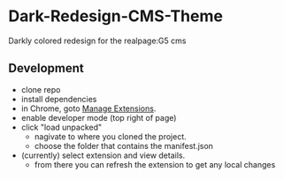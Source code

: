 # Dark-Redesign-CMS-Theme
Darkly colored redesign for the realpage:G5 cms

## Development

- clone repo
- install dependencies
- in Chrome, goto [Manage Extensions](chrome://extensions).
- enable developer mode (top right of page)
- click "load unpacked"
  - nagivate to where you cloned the project.
  - choose the folder that contains the manifest.json
- (currently) select extension and view details.
  - from there you can refresh the extension to get any local changes

